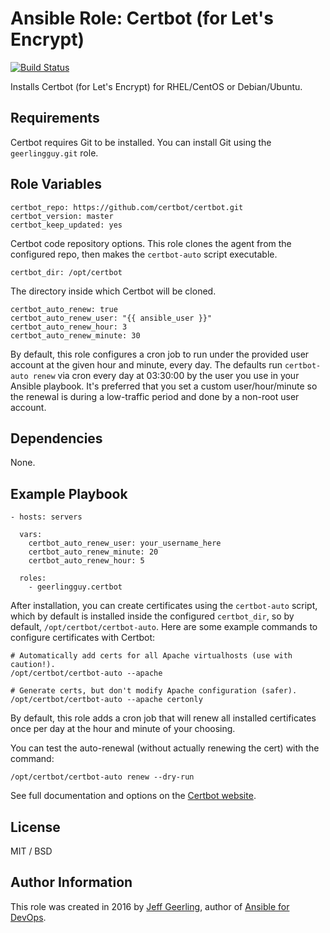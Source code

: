 # Ansible Role: Certbot (for Let's Encrypt)

[![Build Status](https://travis-ci.org/geerlingguy/ansible-role-certbot.svg?branch=master)](https://travis-ci.org/geerlingguy/ansible-role-certbot)

Installs Certbot (for Let's Encrypt) for RHEL/CentOS or Debian/Ubuntu.

## Requirements

Certbot requires Git to be installed. You can install Git using the `geerlingguy.git` role.

## Role Variables

    certbot_repo: https://github.com/certbot/certbot.git
    certbot_version: master
    certbot_keep_updated: yes

Certbot code repository options. This role clones the agent from the configured repo, then makes the `certbot-auto` script executable.

    certbot_dir: /opt/certbot

The directory inside which Certbot will be cloned.

    certbot_auto_renew: true
    certbot_auto_renew_user: "{{ ansible_user }}"
    certbot_auto_renew_hour: 3
    certbot_auto_renew_minute: 30

By default, this role configures a cron job to run under the provided user account at the given hour and minute, every day. The defaults run `certbot-auto renew` via cron every day at 03:30:00 by the user you use in your Ansible playbook. It's preferred that you set a custom user/hour/minute so the renewal is during a low-traffic period and done by a non-root user account.

## Dependencies

None.

## Example Playbook

    - hosts: servers
    
      vars:
        certbot_auto_renew_user: your_username_here
        certbot_auto_renew_minute: 20
        certbot_auto_renew_hour: 5
    
      roles:
        - geerlingguy.certbot

After installation, you can create certificates using the `certbot-auto` script, which by default is installed inside the configured `certbot_dir`, so by default, `/opt/certbot/certbot-auto`. Here are some example commands to configure certificates with Certbot:

    # Automatically add certs for all Apache virtualhosts (use with caution!).
    /opt/certbot/certbot-auto --apache
    
    # Generate certs, but don't modify Apache configuration (safer).
    /opt/certbot/certbot-auto --apache certonly

By default, this role adds a cron job that will renew all installed certificates once per day at the hour and minute of your choosing.

You can test the auto-renewal (without actually renewing the cert) with the command:

    /opt/certbot/certbot-auto renew --dry-run

See full documentation and options on the [Certbot website](https://certbot.eff.org/).

## License

MIT / BSD

## Author Information

This role was created in 2016 by [Jeff Geerling](http://www.jeffgeerling.com/), author of [Ansible for DevOps](https://www.ansiblefordevops.com/).
